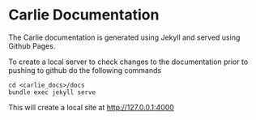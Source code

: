 
# Carlie Documentation

The Carlie documentation is generated using Jekyll and served using Github Pages. 

To create a local server to check changes to the documentation prior to pushing to github do the following commands

    cd <carlie_docs>/docs
    bundle exec jekyll serve

This will create a local site at http://127.0.0.1:4000